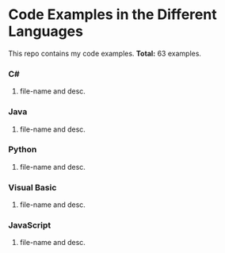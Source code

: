 # Code Examples in the Different Languages
This repo contains my code examples. **Total:** 63 examples.

### **C#**
1. file-name and desc.
### **Java**
1. file-name and desc.
### **Python**
1. file-name and desc.
### **Visual Basic**
1. file-name and desc.
### **JavaScript**
1. file-name and desc.